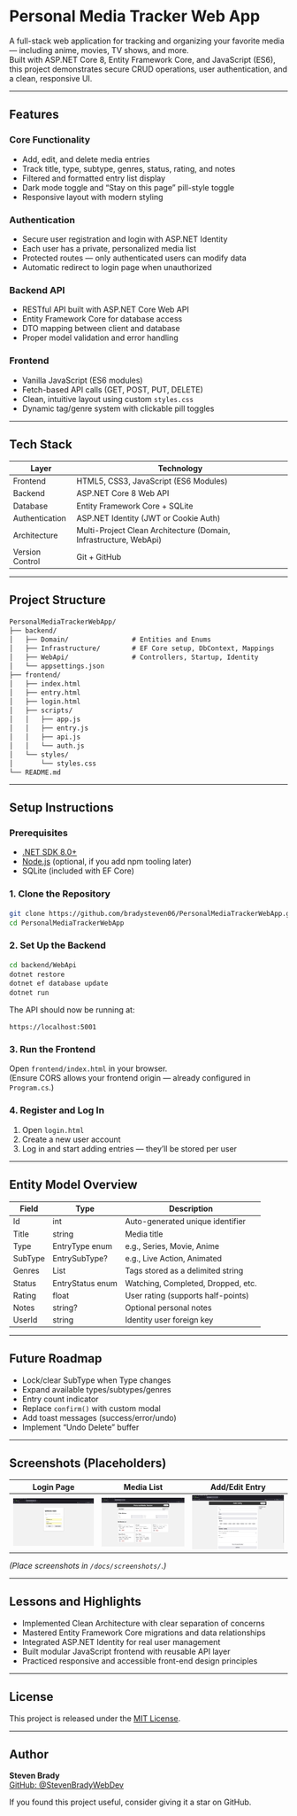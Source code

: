 # Personal Media Tracker Web App

A full-stack web application for tracking and organizing your favorite media — including anime, movies, TV shows, and more.  
Built with ASP.NET Core 8, Entity Framework Core, and JavaScript (ES6), this project demonstrates secure CRUD operations, user authentication, and a clean, responsive UI.

---

## Features

### Core Functionality
- Add, edit, and delete media entries  
- Track title, type, subtype, genres, status, rating, and notes  
- Filtered and formatted entry list display  
- Dark mode toggle and “Stay on this page” pill-style toggle  
- Responsive layout with modern styling  

### Authentication
- Secure user registration and login with ASP.NET Identity  
- Each user has a private, personalized media list  
- Protected routes — only authenticated users can modify data  
- Automatic redirect to login page when unauthorized  

### Backend API
- RESTful API built with ASP.NET Core Web API  
- Entity Framework Core for database access  
- DTO mapping between client and database  
- Proper model validation and error handling  

### Frontend
- Vanilla JavaScript (ES6 modules)  
- Fetch-based API calls (GET, POST, PUT, DELETE)  
- Clean, intuitive layout using custom `styles.css`  
- Dynamic tag/genre system with clickable pill toggles  

---

## Tech Stack

| Layer | Technology |
|-------|-------------|
| Frontend | HTML5, CSS3, JavaScript (ES6 Modules) |
| Backend | ASP.NET Core 8 Web API |
| Database | Entity Framework Core + SQLite |
| Authentication | ASP.NET Identity (JWT or Cookie Auth) |
| Architecture | Multi-Project Clean Architecture (Domain, Infrastructure, WebApi) |
| Version Control | Git + GitHub |

---

## Project Structure

```
PersonalMediaTrackerWebApp/
├── backend/
│   ├── Domain/                # Entities and Enums
│   ├── Infrastructure/        # EF Core setup, DbContext, Mappings
│   ├── WebApi/                # Controllers, Startup, Identity
│   └── appsettings.json
├── frontend/
│   ├── index.html
│   ├── entry.html
│   ├── login.html
│   ├── scripts/
│   │   ├── app.js
│   │   ├── entry.js
│   │   ├── api.js
│   │   └── auth.js
│   └── styles/
│       └── styles.css
└── README.md
```

---

## Setup Instructions

### Prerequisites
- [.NET SDK 8.0+](https://dotnet.microsoft.com/download)
- [Node.js](https://nodejs.org/) (optional, if you add npm tooling later)
- SQLite (included with EF Core)

### 1. Clone the Repository
```bash
git clone https://github.com/bradysteven06/PersonalMediaTrackerWebApp.git
cd PersonalMediaTrackerWebApp
```

### 2. Set Up the Backend
```bash
cd backend/WebApi
dotnet restore
dotnet ef database update
dotnet run
```
The API should now be running at:
```
https://localhost:5001
```

### 3. Run the Frontend
Open `frontend/index.html` in your browser.  
(Ensure CORS allows your frontend origin — already configured in `Program.cs`.)

### 4. Register and Log In
1. Open `login.html`
2. Create a new user account
3. Log in and start adding entries — they’ll be stored per user

---

## Entity Model Overview

| Field  | Type             | Description                           |
|--------|------------------|---------------------------------------|
| Id     | int              | Auto-generated unique identifier      |
| Title  | string           | Media title                           |
| Type   | EntryType enum   | e.g., Series, Movie, Anime            |
| SubType| EntrySubType?    | e.g., Live Action, Animated           |
| Genres | List<string>     | Tags stored as a delimited string     |
| Status | EntryStatus enum | Watching, Completed, Dropped, etc.    |
| Rating | float            | User rating (supports half-points)    |
| Notes  | string?          | Optional personal notes               |
| UserId | string           | Identity user foreign key             |

---

## Future Roadmap

- Lock/clear SubType when Type changes
- Expand available types/subtypes/genres   
- Entry count indicator  
- Replace `confirm()` with custom modal  
- Add toast messages (success/error/undo)  
- Implement “Undo Delete” buffer  
 

---

## Screenshots (Placeholders)

| Login Page | Media List | Add/Edit Entry |
|-------------|-------------|----------------|
| ![Login Screenshot](docs/screenshots/login.png) | ![List Screenshot](docs/screenshots/list.png) | ![Form Screenshot](docs/screenshots/form.png) |

*(Place screenshots in `/docs/screenshots/`.)*

---

## Lessons and Highlights

- Implemented Clean Architecture with clear separation of concerns  
- Mastered Entity Framework Core migrations and data relationships  
- Integrated ASP.NET Identity for real user management  
- Built modular JavaScript frontend with reusable API layer  
- Practiced responsive and accessible front-end design principles  

---

## License
This project is released under the [MIT License](LICENSE).

---

## Author
**Steven Brady**  
[GitHub: @StevenBradyWebDev](https://github.com/StevenBradyWebDev)

If you found this project useful, consider giving it a star on GitHub.
